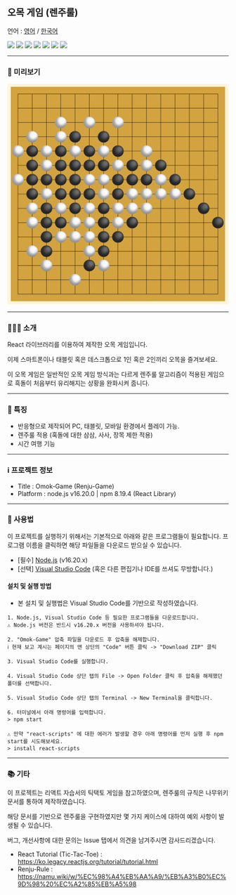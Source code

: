 ## 오목 게임 (렌주룰)

언어 : [영어](./README.md) / [한국어](./README_korean.md)

<img src="https://img.shields.io/badge/html5-E34F26?style=for-the-badge&logo=html5&logoColor=white">
<img src="https://img.shields.io/badge/css-1572B6?style=for-the-badge&logo=css3&logoColor=white">
<img src="https://img.shields.io/badge/javascript-F7DF1E?style=for-the-badge&logo=javascript&logoColor=black">
<img src="https://img.shields.io/badge/react-61DAFB?style=for-the-badge&logo=react&logoColor=black">
<img src="https://img.shields.io/badge/node.js-339933?style=for-the-badge&logo=nodedotjs&logoColor=white">
<img src="https://img.shields.io/badge/git-F05032?style=for-the-badge&logo=git&logoColor=white">
<img src="https://img.shields.io/badge/jetbrains-000000?style=for-the-badge&logo=jetbrains&logoColor=white">

---
### 🔎 미리보기
![preview](./preview.png)

---
### 🧑‍🤝‍🧑 소개
React 라이브러리를 이용하여 제작한 오목 게임입니다.

이제 스마트폰이나 태블릿 혹은 데스크톱으로 1인 혹은 2인끼리 오목을 즐겨보세요.

이 오목 게임은 일반적인 오목 게임 방식과는 다르게 렌주룰 알고리즘이 적용된 게임으로 흑돌이 처음부터 유리해지는 상황을 완화시켜 줍니다.

---
### 🚩 특징
- 반응형으로 제작되어 PC, 태블릿, 모바일 환경에서 플레이 가능.
- 렌주룰 적용 (혹돌에 대한 삼삼, 사사, 장목 제한 적용)
- 시간 여행 기능

---
### ℹ️ 프로젝트 정보
- Title : Omok-Game (Renju-Game)
- Platform : node.js v16.20.0 | npm 8.19.4 (React Library)

---
### 🧾 사용법
이 프로젝트를 실행하기 위해서는 기본적으로 아래와 같은 프로그램들이 필요합니다.
프로그램 이름을 클릭하면 해당 파일들을 다운로드 받으실 수 있습니다.

- [필수] [Node.js](https://nodejs.org/download/release/v16.20.1/) (v16.20.x)
- [선택] [Visual Studio Code](https://code.visualstudio.com/) (혹은 다른 편집기나 IDE를 쓰셔도 무방합니다.)

#### 설치 및 실행 방법
* 본 설치 및 실행법은 Visual Studio Code를 기반으로 작성하였습니다.
```
1. Node.js, Visual Studio Code 등 필요한 프로그램들을 다운로드합니다.  
⚠️ Node.js 버전은 반드시 v16.20.x 버전을 사용하셔야 됩니다.

2. "Omok-Game" 압축 파일을 다운로드 후 압축을 해제합니다.  
ℹ️ 현재 보고 계시는 페이지의 맨 상단의 "Code" 버튼 클릭 -> "Download ZIP" 클릭

3. Visual Studio Code를 실행합니다.

4. Visual Studio Code 상단 탭의 File -> Open Folder 클릭 후 압축을 해제했던 폴더를 선택합니다.

5. Visual Studio Code 상단 탭의 Terminal -> New Terminal을 클릭합니다.

6. 터미널에서 아래 명령어를 입력합니다.
> npm start

⚠️ 만약 "react-scripts" 에 대한 에러가 발생할 경우 아래 명령어를 먼저 실행 후 npm start를 시도해보세요.
> install react-scripts
```

---
### 📚 기타
이 프로젝트는 리액트 자습서의 틱택토 게임을 참고하였으며, 렌주룰의 규칙은 나무위키 문서를 통하여 제작하였습니다.

해당 문서를 기반으로 렌주룰을 구현하였지만 몇 가지 케이스에 대하여 예외 사항이 발생될 수 있습니다.

버그, 개선사항에 대한 문의는 Issue 탭에서 의견을 남겨주시면 감사드리겠습니다.


- React Tutorial (Tic-Tac-Toe) : https://ko.legacy.reactjs.org/tutorial/tutorial.html
- Renju-Rule : https://namu.wiki/w/%EC%98%A4%EB%AA%A9/%EB%A3%B0%EC%9D%98%20%EC%A2%85%EB%A5%98
